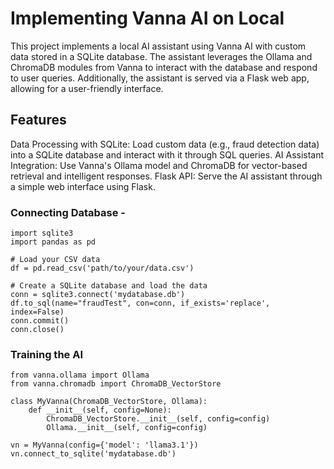 # Implementing Vanna AI on Local
This project implements a local AI assistant using Vanna AI with custom data stored in a SQLite database. The assistant leverages the Ollama and ChromaDB modules from Vanna to interact with the database and respond to user queries. Additionally, the assistant is served via a Flask web app, allowing for a user-friendly interface.

## Features
Data Processing with SQLite: Load custom data (e.g., fraud detection data) into a SQLite database and interact with it through SQL queries.
AI Assistant Integration: Use Vanna's Ollama model and ChromaDB for vector-based retrieval and intelligent responses.
Flask API: Serve the AI assistant through a simple web interface using Flask.

### Connecting Database - 
```
import sqlite3
import pandas as pd

# Load your CSV data
df = pd.read_csv('path/to/your/data.csv')

# Create a SQLite database and load the data
conn = sqlite3.connect('mydatabase.db')
df.to_sql(name="fraudTest", con=conn, if_exists='replace', index=False)
conn.commit()
conn.close()

```
### Training the AI
```
from vanna.ollama import Ollama
from vanna.chromadb import ChromaDB_VectorStore

class MyVanna(ChromaDB_VectorStore, Ollama):
    def __init__(self, config=None):
        ChromaDB_VectorStore.__init__(self, config=config)
        Ollama.__init__(self, config=config)

vn = MyVanna(config={'model': 'llama3.1'})
vn.connect_to_sqlite('mydatabase.db')

```
